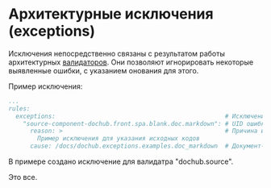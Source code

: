 # Архитектурные исключения (exceptions)

Исключения непосредственно связаны с результатом работы архитектурных [валидаторов](/docs/dochub.rules.validators). 
Они позволяют игнорировать некоторые выявленные ошибки, с указанием онования для этого.

Пример исключения:
```yaml
...
rules:
  exceptions:                                               # Исключения для валидаторов
    "source-component-dochub.front.spa.blank.doc.markdown": # UID ошибки для исключения
      reason: >                                             # Причина исключения
        Пример исключения для указания исходных кодов
      cause: /docs/dochub.exceptions.examples.doc_markdown  # Документ-основание исключения...
```

В примере создано исключение для валидатра "dochub.source".

Это все.
